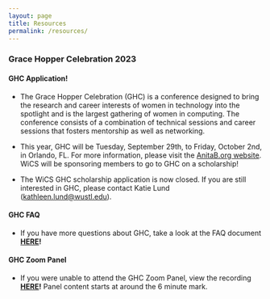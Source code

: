 ```yaml
---
layout: page
title: Resources
permalink: /resources/
---
```

### Grace Hopper Celebration 2023
#### GHC Application!

- The Grace Hopper Celebration (GHC) is a conference designed to bring the research and career interests of women in technology into the spotlight and is the largest gathering of women in computing. The conference consists of a combination of technical sessions and career sessions that fosters mentorship as well as networking. 

- This year, GHC will be Tuesday, September 29th, to Friday, October 2nd, in Orlando, FL. For more information, please visit the [AnitaB.org website](https://ghc.anitab.org/). WiCS will be sponsoring members to go to GHC on a scholarship!

- The WiCS GHC scholarship application is now closed. If you are still interested in GHC, please contact Katie Lund (kathleen.lund@wustl.edu). 


#### GHC FAQ

- If you have more questions about GHC, take a look at the FAQ document **[HERE](https://docs.google.com/document/d/1ffBfKiZRechLM7BKk7BLEN716L6DTOvKGBE7l4zswmU/edit)!**

#### GHC Zoom Panel

- If you were unable to attend the GHC Zoom Panel, view the recording **[HERE](https://drive.google.com/open?id=1M2t8wtYsM3W1l9eKdHDsu95HJ32WDJ5u)!** Panel content starts at around the 6 minute mark.

